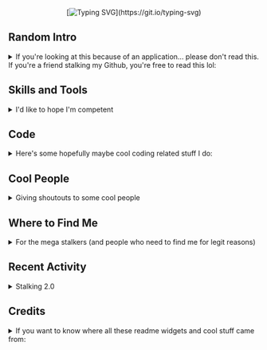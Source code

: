 <div align="center">

[![Typing SVG](https://readme-typing-svg.herokuapp.com/?color=bb9af7&center=true&vCenter=true&lines=Hey+there!;My+name+is+Vivian+Dai!;Welcome%20to%20my%20Github%20page!)](https://git.io/typing-svg)
</div>

## Random Intro
<details>
<summary>If you're looking at this because of an application... please don't read this. If you're a friend stalking my Github, you're free to read this lol:</summary>

Visitors:  
![visitors badge](https://visitor-badge.glitch.me/badge?page_id=https://github.com/vivian-dai)  
I'm watching 👀  
Hey, I'm Vivian Dai but if you're here, you're most likely a buddy of mine who decided to stalk my Github so I guess you already knew that. I will say lots of seemingly out of context things like "☕ = 🍩" or "this quark has a strange flavor" but I swear I'm not insane and all these make sense :D  
Let's talk about monkeys. Have you heard of the [million monkey theorem](https://en.wikipedia.org/wiki/Infinite_monkey_theorem) before? If you have a million monkeys who each spend a million years typing at a typewriter, somewhere, eventually, collectively, the entire works of Shakespeare will be typed out. In one of Janet Tashjian's works (I think this is right), it mentions the works of Shakespeare will not be the only thing that gets typed out. Somewhere along the way, several other important works will be typed out as well. However, most of the things the monkeys type is still giberish. This theorem is an accurate representation of how I work. I am but a mindless monkey who types things until things work. 🐒  
Ok now if for whatever reason you're not reading this for fun.... uh check it out! I have a sense of humor! That's a good asset to the team!  
</details>

## Skills and Tools

<details>
<summary>I'd like to hope I'm competent</summary>
Here are some stuff I've used

### Languages
<img src="./assets/java.svg" width="32">
<img src="./assets/python.svg" width="32">
<img src="./assets/html.svg" width="32">
<img src="./assets/css.svg" width="32">
<img src="./assets/js.svg" width="32">
<img src="./assets/arduino.svg" width="32">
<img src="./assets/ts.svg" width="32">

### Frameworks, Libraries, and Similar
<img src="./assets/jekyll.svg" width="32">
<img src="./assets/nodejs.svg" width="32">
<img src="./assets/numpy.svg" width="32">
<img src="./assets/tf.svg" width="32">

### Tools
<img src="./assets/git.svg" width="32">
<img src="./assets/vscode.svg" width="32">
<img src="./assets/latex.svg" width="32">
<img src="./assets/kali.svg" width="32">
</details>

## Code
<details>
<summary>Here's some hopefully maybe cool coding related stuff I do:</summary>
<div align="center">

[![User stats](https://github-readme-stats.vercel.app/api?username=vivian-dai&show_icons=true&count_private=true&include_all_commits=true&theme=tokyonight&hide_rank=true)](https://github.com/anuraghazra/github-readme-stats)
[![Most used languages](https://github-readme-stats.vercel.app/api/top-langs/?username=vivian-dai&count_private=true&include_all_commits=true&theme=tokyonight&layout=compact&langs_count=8)](https://github.com/anuraghazra/github-readme-stats)[![GitHub Streak](https://github-readme-streak-stats.herokuapp.com?user=vivian-dai&theme=tokyonight)](https://git.io/streak-stats)
[![Github profile trophies](https://github-profile-trophy.vercel.app/?username=vivian-dai&theme=algolia&column=4)](https://github.com/ryo-ma/github-profile-trophy)
[![Ashutosh's github activity graph](https://activity-graph.herokuapp.com/graph?username=vivian-dai&bg_color=1a1b26&color=73daca&line=7dcfff&point=bb9af7&area=true&hide_border=true)](https://github.com/ashutosh00710/github-readme-activity-graph)
[![@viviandai's Holopin board](https://holopin.io/api/user/board?user=viviandai)](https://holopin.io/@viviandai)
</div>
I use a bunch of different languages but usually lean towards Python. A lot of things I've done also aren't in my own repositories so feel free to scrape Github and figure out what I've committed to that probably belongs to a friend of mine.

### Hackathons
<details>
<summary>I think the right thing to say is "go check out my <a href="https://devpost.com/viviandai">Devpost</a>"</summary>
I guess I'll only list the hackathons where we won stuff:

|Repository|Description|
|-|-|
|[![YRHacks](https://github-readme-stats.vercel.app/api/pin/?username=KathleenX7&repo=YRHacks&theme=tokyonight&show_owner=true)](https://github.com/KathleenX7/YRHacks)|[*YRHacks 2021*](https://yrhacks.devpost.com/): our team built a project showcasing the effects actions have the environment (and turtles) and won the sustainability prize.|
</details>

### Projects
<details>
<summary>I'll showcase some of my cooler projects here</summary>
For now.... go check out my pins, I'll update this later by thoughally explaining some cooler projects.
</details>

### Writeups
<details>
<summary>A writeup written by me is most likely just a dump of thought process.</summary>

#### CTFs
<details>
<summary>I like attempting CTFs from time to time. The keyword here is definitely "attemping" since I'm not exactly great at them.</summary>

I plan to do more CTFs and only include major ones later.  
|Repository|Description|
|-|-|
|[![PicoCTF 2021 writeup](https://github-readme-stats.vercel.app/api/pin/?username=vivian-dai&repo=picoCTF2021-Writeup&theme=tokyonight&show_owner=true)](https://vivian-dai.github.io/PicoCTF2021-Writeup/)|[*PicoCTF 2021*](https://picoctf.org/competitions/2021-spring.html): our team ranked 353<sup>rd</sup> globally and 29<sup>th</sup> in Canada|
|[![angstromCTF 2021 Writeup](https://github-readme-stats.vercel.app/api/pin/?username=vivian-dai&repo=angstromCTF-2021-Writeup&theme=tokyonight&show_owner=true)](https://github.com/vivian-dai/angstromCTF-2021-Writeup)|[*Angstrom CTF 2021*](https://2021.angstromctf.com/): a 100% random CTF I attended. My team ranked 457<sup>th</sup>|
</details>

#### Others
<details>
<summary>My non CTF writeups I thought might be worth a mention</summary>

I swear I'm 100% qualified to be making writeups on other things:  
|Repository|Description|
|-|-|
|[![CCC solutions](https://github-readme-stats.vercel.app/api/pin/?username=vivian-dai&repo=CCC-solutions&theme=tokyonight&show_owner=true)](https://github.com/vivian-dai/CCC-solutions)|[CCC](https://cemc.uwaterloo.ca/contests/past_contests.html#ccc) is the closest I'm ever going to get to competitive programming. I'll add more questions later.|
</details>
</details>
</details>

## Cool People
<details>
<summary>Giving shoutouts to some cool people</summary>

People are put here in order of response time to my asking for consent to adding them here.  
|Cool Person|Description|
|-|-|
|[![EmeraldEntities](https://github.com/EmeraldEntities.png) EmeraldEntites](https://github.com/EmeraldEntities)|This guy taught me the basics of Github and is the only person who will ever tolerate (and be willing to create) anything that's RGB cyclic. Also a fun arson buddy + mastermind to plan kidnappings with.|
|[![beepboop271](https://github.com/beepboop271.png) beepboop271](https://github.com/beepboop271)|Taught me some Github tips and tricks like `.gitattributes` and suggested I should do something about my uh previously 50+ completely useless repos. Also taught me some CTF things which made me really disappointed in myself.|
|[![sherwinchiu](https://github.com/sherwinchiu.png) sherwinchiu](https://github.com/sherwinchiu/)|Has an interesting dynamic with capacitors. Also has really cool project ideas which has resulted in me doing a bunch of projects with him. Throws great wisdom about stonks and other topics too.|
|[![shari09](https://github.com/shari09.png) shari09](https://github.com/shari09)|Best senpai. Taught me how to teach. Also senpai is super charismatic (enough to have an effect coined after her) and is a great arson and kidnapping target (tell senpai to sleep). The most passionate adversary to me touching UI/UX.|
|[![KathleenX7](https://github.com/KathleenX7.png) KathleenX7](https://github.com/KathleenX7)|My CP skills probably improved a lot due to her asking me questions (now is one of my go-to people to ask about CP questions if I ever do them). Someone I spam offer to do projects with (before heading off and completing the project on my own, whoops 😅). The only member of my go-to hackathon team who is willing to read code.|
|[![cleibox](https://github.com/cleibox.png) cleibox](https://github.com/cleibox)|This kid's profile pictures are never normal. My go-to virus tester. Also favourite stalking target. This kid probably still thinks I'm a hacker. One of the members of my go-to hackathon team.|
|[![xiaoqi987209](https://github.com/xiaoqi987209.png) xiaoqi987209](https://github.com/xiaoqi987209)|Aiya someone's username is a bully. One day I should ask what all those numbers mean. Says "water is dry" to spite me. Another member of my go-to hackathon team who has been getting through each hackathon without touching a single piece of code.|
</details>

## Where to Find Me
<details>
<summary>For the mega stalkers (and people who need to find me for legit reasons)</summary>
<a href="https://github.com/vivian-dai/"><img src="./assets/github.svg" width="32"></a>
<a href="https://devpost.com/viviandai"><img src="./assets/devpost.svg" width="32"></a>
<a href="mailto:viviandai@protonmail.com"><img src="./assets/protonmail.svg" width="32"></a>
<a href="https://dev.to/viviandai"><img src="./assets/devto.svg" width="32"></a>
<a href="https://viviandai.hashnode.dev/"><img src="./assets/hashnode.svg" width="32"></a>
</details>

## Recent Activity
<details>
<summary>Stalking 2.0</summary>

### Github Activity
<!--START_SECTION:activity-->
1. 🎉 Merged PR [#5](https://github.com/vivian-dai/EvilBot-2.0/pull/5) in [vivian-dai/EvilBot-2.0](https://github.com/vivian-dai/EvilBot-2.0)
2. ❗️ Closed issue [#122](https://github.com/vivian-dai/Hacktoberfest-2022-Repos/issues/122) in [vivian-dai/Hacktoberfest-2022-Repos](https://github.com/vivian-dai/Hacktoberfest-2022-Repos)
3. ❗️ Closed issue [#136](https://github.com/vivian-dai/Hacktoberfest-2022-Repos/issues/136) in [vivian-dai/Hacktoberfest-2022-Repos](https://github.com/vivian-dai/Hacktoberfest-2022-Repos)
4. ❗️ Closed issue [#117](https://github.com/vivian-dai/Hacktoberfest-2022-Repos/issues/117) in [vivian-dai/Hacktoberfest-2022-Repos](https://github.com/vivian-dai/Hacktoberfest-2022-Repos)
5. ❗️ Closed issue [#144](https://github.com/vivian-dai/Hacktoberfest-2022-Repos/issues/144) in [vivian-dai/Hacktoberfest-2022-Repos](https://github.com/vivian-dai/Hacktoberfest-2022-Repos)
<!--END_SECTION:activity-->

### Blog Updates
<!-- BLOG-POST-LIST:START -->
1. <a href='https://dev.to/viviandai/hacktoberfest-2022-resources-1of'>Hacktoberfest 2022: Resources</a>
2. <a href='https://dev.to/viviandai/esoteric-sorting-algorithms-j4o'>Esoteric Sorting Algorithms</a>
3. <a href='https://dev.to/viviandai/hello-world-emojicode-2egk'>Hello World: Emojicode</a>
4. <a href='https://dev.to/viviandai/hello-world-stuck-439a'>Hello World: Stuck</a><!-- BLOG-POST-LIST:END -->
</details>

## Credits
<details>
<summary>If you want to know where all these readme widgets and cool stuff came from:</summary>

* Theme I use for all widgets: [Tokyo Night](https://marketplace.visualstudio.com/items?itemName=enkia.tokyo-night)
* Header image from [DenverCoder1/readme-typing-svg](https://github.com/DenverCoder1/readme-typing-svg)
* Visitor badge from [jwenjian/visitor-badge](https://github.com/jwenjian/visitor-badge)
* SVG icons with more than one colour on it from either [devicons/devicon](https://github.com/devicons/devicon) or [VectorLogoZone](https://www.vectorlogo.zone/)
* other SVG icons from [simple-icons/simple-icons](https://github.com/simple-icons/simple-icons), I added a fill for colours
* Top languages, Github stats, and Github repos from [anuraghazra/github-readme-stats](https://github.com/anuraghazra/github-readme-stats)
* Coding streak from [DenverCoder1/github-readme-streak-stats](https://github.com/DenverCoder1/github-readme-streak-stats)
* Contribution graph from [ashutosh00710/github-readme-activity-graph](https://github.com/ashutosh00710/github-readme-activity-graph)
* Recent Github activity from [jamesgeorge007/github-activity-readme](https://github.com/jamesgeorge007/github-activity-readme)
* Github profile trophies from [ryo-ma/github-profile-trophy](https://github.com/ryo-ma/github-profile-trophy)
* Recent blog articles from [gautamkrishnar/blog-post-workflow](https://github.com/gautamkrishnar/blog-post-workflow)
* Badge board from [Holopin](https://www.holopin.io)
</details>

<!--
**vivian-dai/vivian-dai** is a ✨ _special_ ✨ repository because its `README.md` (this file) appears on your GitHub profile.

Here are some ideas to get you started:

- 🔭 I’m currently working on ...
- 🌱 I’m currently learning ...
- 👯 I’m looking to collaborate on ...
- 🤔 I’m looking for help with ...
- 💬 Ask me about ...
- 📫 How to reach me: ...
- 😄 Pronouns: ...
- ⚡ Fun fact: ...
-->
